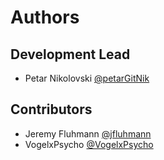 # Authors

## Development Lead

* Petar Nikolovski [@petarGitNik](https://github.com/petarGitNik)

## Contributors

* Jeremy Fluhmann [@jfluhmann](https://github.com/jfluhmann)
* VogelxPsycho [@VogelxPsycho](https://github.com/VogelxPsycho)
